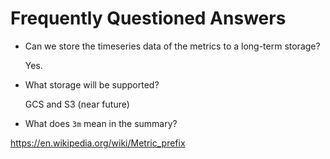# Frequently Questioned Answers

- Can we store the timeseries data of the metrics to a long-term storage?

  Yes.

- What storage will be supported?

  GCS and S3 (near future)

- What does `3m` mean in the summary?

https://en.wikipedia.org/wiki/Metric_prefix
